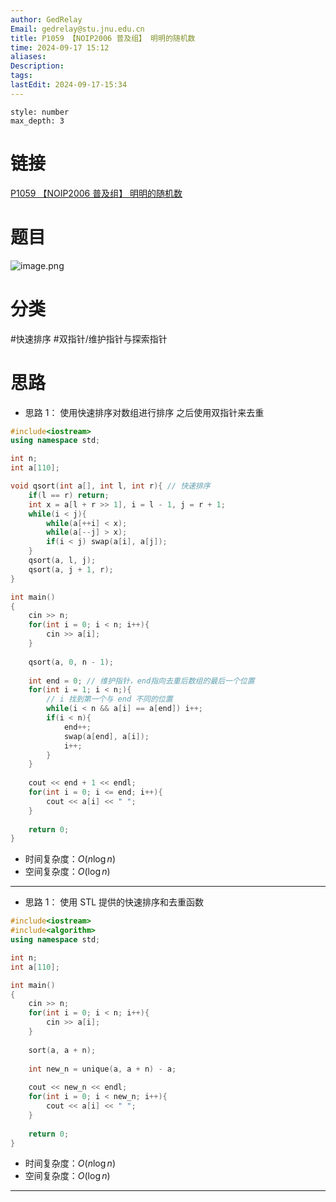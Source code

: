 ```yaml
---
author: GedRelay
Email: gedrelay@stu.jnu.edu.cn
title: P1059 【NOIP2006 普及组】 明明的随机数
time: 2024-09-17 15:12
aliases: 
Description: 
tags: 
lastEdit: 2024-09-17-15:34
---
```


```toc
style: number
max_depth: 3
```

# 链接
[P1059 【NOIP2006 普及组】 明明的随机数](https://www.luogu.com.cn/problem/P1059) 

# 题目
![image.png](https://ged-pic-bed.oss-cn-guangzhou.aliyuncs.com/img/202409171512687.png)


# 分类
#快速排序 #双指针/维护指针与探索指针 

# 思路
- 思路 1：
使用快速排序对数组进行排序
之后使用双指针来去重


```cpp
#include<iostream>
using namespace std;

int n;
int a[110];

void qsort(int a[], int l, int r){ // 快速排序
    if(l == r) return;
    int x = a[l + r >> 1], i = l - 1, j = r + 1;
    while(i < j){
        while(a[++i] < x);
        while(a[--j] > x);
        if(i < j) swap(a[i], a[j]);
    }
    qsort(a, l, j);
    qsort(a, j + 1, r);
}

int main()
{
	cin >> n;
	for(int i = 0; i < n; i++){
	    cin >> a[i];
	}
	
	qsort(a, 0, n - 1);
	
	int end = 0; // 维护指针，end指向去重后数组的最后一个位置
	for(int i = 1; i < n;){
	    // i 找到第一个与 end 不同的位置
	    while(i < n && a[i] == a[end]) i++;
	    if(i < n){
	        end++;
    	    swap(a[end], a[i]);
    	    i++;
	    }
	}
	
	cout << end + 1 << endl;
	for(int i = 0; i <= end; i++){
	    cout << a[i] << " ";
	}
	
	return 0;
}
```


- 时间复杂度：${O\left( n\log n \right)  }$ 
- 空间复杂度：${O\left( \log n \right)  }$ 


---

- 思路 1：
使用 STL 提供的快速排序和去重函数


```cpp
#include<iostream>
#include<algorithm>
using namespace std;

int n;
int a[110];

int main()
{
	cin >> n;
	for(int i = 0; i < n; i++){
	    cin >> a[i];
	}
	
	sort(a, a + n);
	
	int new_n = unique(a, a + n) - a;
	
	cout << new_n << endl;
	for(int i = 0; i < new_n; i++){
	    cout << a[i] << " ";
	}
	
	return 0;
}
```


- 时间复杂度：${O\left( n\log n \right)  }$ 
- 空间复杂度：${O\left( \log n \right)  }$ 


---
